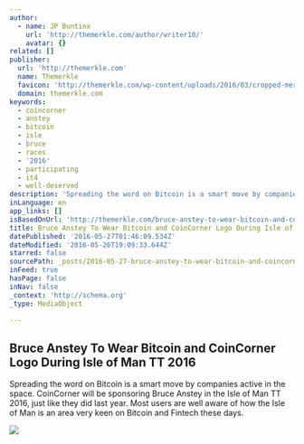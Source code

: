```yaml
---
author:
  - name: JP Buntinx
    url: 'http://themerkle.com/author/writer10/'
    avatar: {}
related: []
publisher:
  url: 'http://themerkle.com'
  name: Themerkle
  favicon: 'http://themerkle.com/wp-content/uploads/2016/03/cropped-merkle-white-1-192x192.png'
  domain: themerkle.com
keywords:
  - coincorner
  - anstey
  - bitcoin
  - isle
  - bruce
  - races
  - '2016'
  - participating
  - it4
  - well-deserved
description: 'Spreading the word on Bitcoin is a smart move by companies active in the space. CoinCorner will be sponsoring Bruce Anstey in the Isle of Man TT 2016, just like they did last year. Most users are well aware of how the Isle of Man is an area very keen on Bitcoin and Fintech these days.'
inLanguage: en
app_links: []
isBasedOnUrl: 'http://themerkle.com/bruce-anstey-to-wear-bitcoin-and-coincorner-logo-during-isle-of-man-tt-2016/'
title: Bruce Anstey To Wear Bitcoin and CoinCorner Logo During Isle of Man TT 2016
datePublished: '2016-05-27T01:46:09.534Z'
dateModified: '2016-05-26T19:09:33.644Z'
starred: false
sourcePath: _posts/2016-05-27-bruce-anstey-to-wear-bitcoin-and-coincorner-logo-during-isle.md
inFeed: true
hasPage: false
inNav: false
_context: 'http://schema.org'
_type: MediaObject

---
```

<article style=""><h1>Bruce Anstey To Wear Bitcoin and CoinCorner Logo During Isle of Man TT 2016</h1><p>Spreading the word on Bitcoin is a smart move by companies active in the space. CoinCorner will be sponsoring Bruce Anstey in the Isle of Man TT 2016, just like they did last year. Most users are well aware of how the Isle of Man is an area very keen on Bitcoin and Fintech these days.</p><img src="http://themerkle.com/wp-content/uploads/2016/05/shutterstock_138339146-300x300.jpg" /></article>